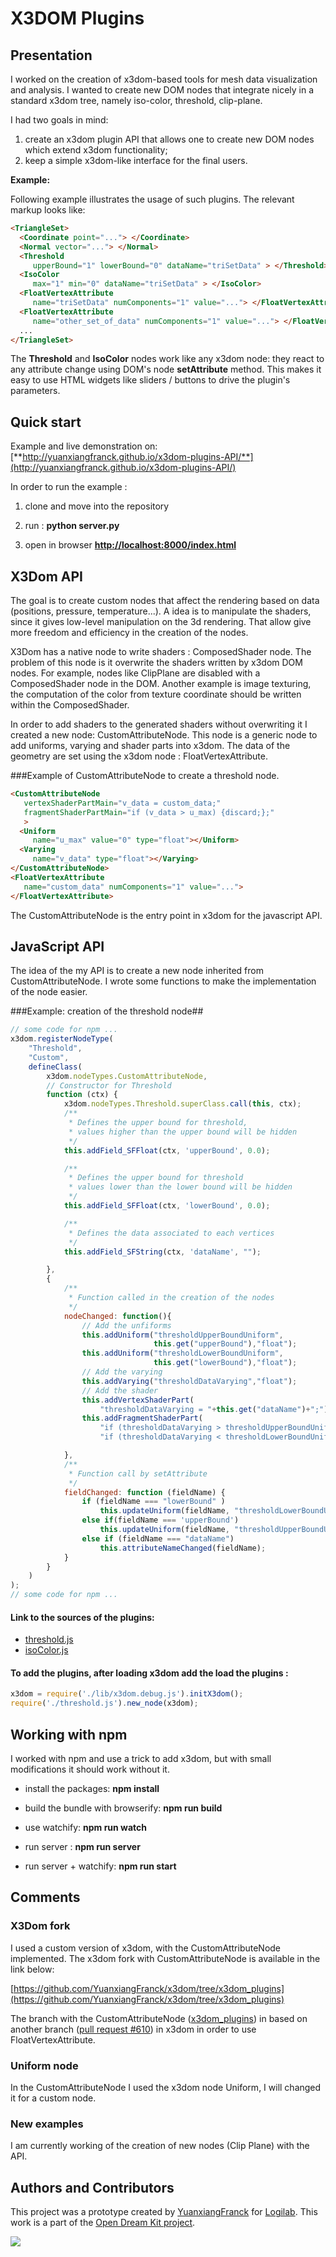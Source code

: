 # X3DOM Plugins

## Presentation

I worked on the creation of x3dom-based tools
for mesh data visualization and analysis. I wanted to create new DOM
nodes that integrate nicely in a standard x3dom tree, namely
iso-color, threshold, clip-plane.

I had two goals in mind:

1. create an x3dom plugin API that allows one to create new DOM nodes
   which extend x3dom functionality;
2. keep a simple x3dom-like interface for the final users.


**Example:**

Following example illustrates the usage of such plugins. The relevant
markup looks like:

```html
<TriangleSet>
  <Coordinate point="..."> </Coordinate>
  <Normal vector="..."> </Normal>
  <Threshold
     upperBound="1" lowerBound="0" dataName="triSetData" > </Threshold>
  <IsoColor
     max="1" min="0" dataName="triSetData" > </IsoColor>
  <FloatVertexAttribute
     name="triSetData" numComponents="1" value="..."> </FloatVertexAttribute>
  <FloatVertexAttribute
     name="other_set_of_data" numComponents="1" value="..."> </FloatVertexAttribute>
  ...
</TriangleSet>
```

The **Threshold** and **IsoColor** nodes work like any x3dom node:
they react to any attribute change using DOM's node **setAttribute**
method. This makes it easy to use HTML widgets like sliders / buttons
to drive the plugin's parameters.


## Quick start

Example and live demonstration on:
[**http://yuanxiangfranck.github.io/x3dom-plugins-API/**](http://yuanxiangfranck.github.io/x3dom-plugins-API/)

In order to run the example :

1. clone and move into the repository

2. run : **python server.py**

3. open in browser [**http://localhost:8000/index.html**](http://localhost:8000/index.html)


## X3Dom API

The goal is to create custom nodes that affect the rendering based on
data (positions, pressure, temperature...). A idea is to manipulate
the shaders, since it gives low-level manipulation on the 3d
rendering.  That allow give more freedom and efficiency in the
creation of the nodes.

X3Dom has a native node to write shaders : ComposedShader node.  The
problem of this node is it overwrite the shaders written by x3dom DOM
nodes. For example, nodes like ClipPlane are disabled with a
ComposedShader node in the DOM. Another example is image texturing,
the computation of the color from texture coordinate should be written
within the ComposedShader.

In order to add shaders to the generated shaders without overwriting
it I created a new node: CustomAttributeNode.  This node is a generic
node to add uniforms, varying and shader parts into x3dom.  The data
of the geometry are set using the x3dom node : FloatVertexAttribute.


###Example of CustomAttributeNode to create a threshold node.

```html
<CustomAttributeNode
   vertexShaderPartMain="v_data = custom_data;"
   fragmentShaderPartMain="if (v_data > u_max) {discard;};"
   >
  <Uniform
     name="u_max" value="0" type="float"></Uniform>
  <Varying
     name="v_data" type="float"></Varying>
</CustomAttributeNode>
<FloatVertexAttribute
   name="custom_data" numComponents="1" value="...">
</FloatVertexAttribute>
```

The CustomAttributeNode is the entry point in x3dom for the javascript
API.



## JavaScript API

The idea of the my API is to create a new node inherited from
CustomAttributeNode.  I wrote some functions to make the
implementation of the node easier.

###Example: creation of the threshold node##
```javascript
// some code for npm ...
x3dom.registerNodeType(
    "Threshold",
    "Custom",
    defineClass(
        x3dom.nodeTypes.CustomAttributeNode,
        // Constructor for Threshold
        function (ctx) {
            x3dom.nodeTypes.Threshold.superClass.call(this, ctx);
            /**
             * Defines the upper bound for threshold,
             * values higher than the upper bound will be hidden
             */
            this.addField_SFFloat(ctx, 'upperBound', 0.0);

            /**
             * Defines the upper bound for threshold
             * values lower than the lower bound will be hidden
             */
            this.addField_SFFloat(ctx, 'lowerBound', 0.0);

            /**
             * Defines the data associated to each vertices
             */
            this.addField_SFString(ctx, 'dataName', "");

        },
        {
            /**
             * Function called in the creation of the nodes
             */
            nodeChanged: function(){
                // Add the unfiforms
                this.addUniform("thresholdUpperBoundUniform",
                                this.get("upperBound"),"float");
                this.addUniform("thresholdLowerBoundUniform",
                                this.get("lowerBound"),"float");
                // Add the varying
                this.addVarying("thresholdDataVarying","float");
                // Add the shader
                this.addVertexShaderPart(
                    "thresholdDataVarying = "+this.get("dataName")+";");
                this.addFragmentShaderPart(
                    "if (thresholdDataVarying > thresholdUpperBoundUniform) {discard;}; "+
                    "if (thresholdDataVarying < thresholdLowerBoundUniform) {discard;}; ");

            },
            /**
             * Function call by setAttribute
             */
            fieldChanged: function (fieldName) {
                if (fieldName === "lowerBound" )
                    this.updateUniform(fieldName, "thresholdLowerBoundUniform");
                else if(fieldName === 'upperBound')
                    this.updateUniform(fieldName, "thresholdUpperBoundUniform");
                else if (fieldName === "dataName")
                    this.attributeNameChanged(fieldName);
            }
        }
    )
);
// some code for npm ...
```

#### Link to the sources of the plugins:

* [threshold.js](https://github.com/YuanxiangFranck/x3dom-plugins-API/blob/master/threshold.js)
* [isoColor.js](https://github.com/YuanxiangFranck/x3dom-plugins-API/blob/master/isoColor.js)

#### To add the plugins, after loading x3dom add the load the plugins :
```javascript
x3dom = require('./lib/x3dom.debug.js').initX3dom();
require('./threshold.js').new_node(x3dom);
```


## Working with npm

I worked with npm and use a trick to add x3dom, but with small
modifications it should work without it.

* install the packages: **npm install**

* build the bundle with browserify: **npm run build**

* use watchify: **npm run watch**

* run server : **npm run server**

* run server + watchify: **npm run start**


## Comments

### X3Dom fork

I used a custom version of x3dom, with the CustomAttributeNode
implemented. The x3dom fork with CustomAttributeNode is available in
the link below:

[https://github.com/YuanxiangFranck/x3dom/tree/x3dom_plugins](https://github.com/YuanxiangFranck/x3dom/tree/x3dom_plugins)


The branch with the CustomAttributeNode
([x3dom_plugins](https://github.com/YuanxiangFranck/x3dom/tree/x3dom_plugins))
in based on another branch
([pull request #610](https://github.com/x3dom/x3dom/pull/610)) in
x3dom in order to use FloatVertexAttribute.


### Uniform node

In the CustomAttributeNode I used the x3dom node Uniform, I will
changed it for a custom node.

### New examples

I am currently working of the creation of new nodes (Clip Plane) with the API.

## Authors and Contributors

This project was a prototype created by
[YuanxiangFranck](https://github.com/YuanxiangFranck/) for
[Logilab](https://www.logilab.fr/). This work is a part of the
[Open Dream Kit project](http://opendreamkit.org/).


![](./other/logilab.png)

